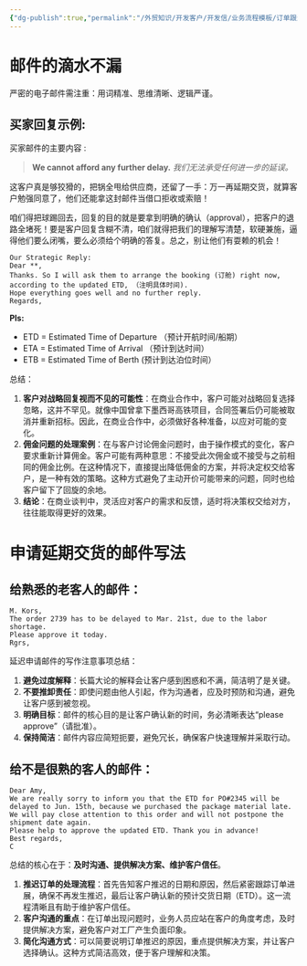 ```yaml
---
{"dg-publish":true,"permalink":"/外贸知识/开发客户/开发信/业务流程模板/订单跟进中的邮件模板/"}
---
```


# 邮件的滴水不漏

严密的电子邮件需注重：用词精准、思维清晰、逻辑严谨。

## 买家回复示例:

买家邮件的主要内容 :

> **We cannot afford any further delay.**
> *我们无法承受任何进一步的延误。*

这客户真是够狡猾的，把锅全甩给供应商，还留了一手：万一再延期交货，就算客户勉强同意了，他们还能拿这封邮件当借口拒收或索赔！

咱们得把球踢回去，回复的目的就是要拿到明确的确认（approval），把客户的退路全堵死！要是客户回复含糊不清，咱们就得把我们的理解写清楚，软硬兼施，逼得他们要么闭嘴，要么必须给个明确的答复。总之，别让他们有耍赖的机会！

```
Our Strategic Reply:
Dear **,  
Thanks. So I will ask them to arrange the booking (订舱) right now, according to the updated ETD, （注明具体时间).  
Hope everything goes well and no further reply.  
Regards,  
```

**Pls:**  
- ETD = Estimated Time of Departure （预计开航时间/船期）  
- ETA = Estimated Time of Arrival （预计到达时间）  
- ETB = Estimated Time of Berth (预计到达泊位时间）

总结：
1. **客户对战略回复视而不见的可能性**：在商业合作中，客户可能对战略回复选择忽略，这并不罕见。就像中国曾拿下墨西哥高铁项目，合同签署后仍可能被取消并重新招标。因此，在商业合作中，必须做好各种准备，以应对可能的变化。
2. **佣金问题的处理案例**：在与客户讨论佣金问题时，由于操作模式的变化，客户要求重新计算佣金。客户可能有两种意思：不接受此次佣金或不接受与之前相同的佣金比例。在这种情况下，直接提出降低佣金的方案，并将决定权交给客户，是一种有效的策略。这种方式避免了主动开价可能带来的问题，同时也给客户留下了回旋的余地。
3. **结论**：在商业谈判中，灵活应对客户的需求和反馈，适时将决策权交给对方，往往能取得更好的效果。

# 申请延期交货的邮件写法

## 给熟悉的老客人的邮件：

```
M. Kors,  
The order 2739 has to be delayed to Mar. 21st, due to the labor shortage.  
Please approve it today.  
Rgrs,  
```

延迟申请邮件的写作注意事项总结：
1. **避免过度解释**：长篇大论的解释会让客户感到困惑和不满，简洁明了是关键。
2. **不要推卸责任**：即使问题由他人引起，作为沟通者，应及时预防和沟通，避免让客户感到被忽视。
3. **明确目标**：邮件的核心目的是让客户确认新的时间，务必清晰表达“please approve”（请批准）。
4. **保持简洁**：邮件内容应简短扼要，避免冗长，确保客户快速理解并采取行动。

## 给不是很熟的客人的邮件：

```
Dear Amy,  
We are really sorry to inform you that the ETD for PO#2345 will be delayed to Jun. 15th, because we purchased the package material late.  
We will pay close attention to this order and will not postpone the shipment date again.  
Please help to approve the updated ETD. Thank you in advance!  
Best regards,  
C  
```


总结的核心在于：**及时沟通、提供解决方案、维护客户信任**。
1. **推迟订单的处理流程**：首先告知客户推迟的日期和原因，然后紧密跟踪订单进展，确保不再发生推迟，最后让客户确认新的预计交货日期（ETD）。这一流程清晰且有助于维护客户信任。
2. **客户沟通的重点**：在订单出现问题时，业务人员应站在客户的角度考虑，及时提供解决方案，避免客户对工厂产生负面印象。
3. **简化沟通方式**：可以简要说明订单推迟的原因，重点提供解决方案，并让客户选择确认。这种方式简洁高效，便于客户理解和决策。
